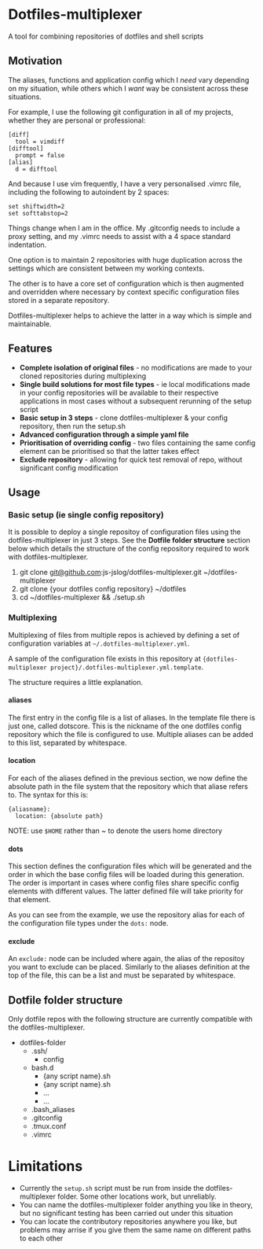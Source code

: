 # Dotfiles-multiplexer
A tool for combining repositories of dotfiles and shell scripts

## Motivation
The aliases, functions and application config which I *need* vary depending on my situation, while others which I *want* way be consistent across these situations.

For example, I use the following git configuration in all of my projects, whether they are personal or professional:
```
[diff]
  tool = vimdiff
[difftool]
  prompt = false
[alias]
  d = difftool

```
And because I use vim frequently, I have a very personalised .vimrc file, including the following to autoindent by 2 spaces:
```
set shiftwidth=2
set softtabstop=2
```
Things change when I am in the office. My .gitconfig needs to include a proxy setting, and my .vimrc needs to assist with a 4 space standard indentation.

One option is to maintain 2 repositories with huge duplication across the settings which are consistent between my working contexts.

The other is to have a core set of configuration which is then augmented and overridden where necessary by context specific configuration files stored in a separate repository.

Dotfiles-multiplexer helps to achieve the latter in a way which is simple and maintainable.

## Features
* **Complete isolation of original files** - no modifications are made to your cloned repositories during multiplexing
* **Single build solutions for most file types** - ie local modifications made in your config repositories will be available to their respective applications in most cases without a subsequent rerunning of the setup script
* **Basic setup in 3 steps** - clone dotfiles-multiplexer & your config repository, then run the setup.sh
* **Advanced configuration through a simple yaml file**
* **Prioritisation of overriding config** - two files containing the same config element can be prioritised so that the latter takes effect
* **Exclude repository** - allowing for quick test removal of repo, without significant config modification

## Usage
### Basic setup (ie single config repository)
It is possible to deploy a single repositoy of configuration files using the dotfiles-multiplexer in just 3 steps. See the **Dotfile folder structure** section below which details the structure of the config repository required to work with dotfiles-multiplexer.

1. git clone git@github.com:js-jslog/dotfiles-multiplexer.git ~/dotfiles-multiplexer
2. git clone {your dotfiles config repository} ~/dotfiles
3. cd ~/dotfiles-multiplexer && ./setup.sh

### Multiplexing
Multiplexing of files from multiple repos is achieved by defining a set of configuration variables at `~/.dotfiles-multiplexer.yml`.

A sample of the configuration file exists in this repository at `{dotfiles-multiplexer project}/.dotfiles-multiplexer.yml.template`.

The structure requires a little explanation.

#### aliases
The first entry in the config file is a list of aliases. In the template file there is just one, called dotscore. This is the nickname of the one dotfiles config repository which the file is configured to use. Multiple aliases can be added to this list, separated by whitespace.

#### location
For each of the aliases defined in the previous section, we now define the absolute path in the file system that the repository which that aliase refers to. The syntax for this is:
```
{aliasname}:
  location: {absolute path}
```
NOTE: use `$HOME` rather than ~ to denote the users home directory

#### dots
This section defines the configuration files which will be generated and the order in which the base config files will be loaded during this generation. The order is important in cases where config files share specific config elements with different values. The latter defined file will take priority for that element.

As you can see from the example, we use the repository alias for each of the configuration file types under the `dots:` node.

#### exclude
An `exclude:` node can be included where again, the alias of the repositoy you want to exclude can be placed. Similarly to the aliases definition at the top of the file, this can be a list and must be separated by whitespace.


## Dotfile folder structure
Only dotfile repos with the following structure are currently compatible with the dotfiles-multiplexer.

* dotfiles-folder
  * .ssh/
    * config
  * bash.d
    * {any script name}.sh
    * {any script name}.sh
    * ...
    * ...
  * .bash_aliases
  * .gitconfig
  * .tmux.conf
  * .vimrc

# Limitations
* Currently the `setup.sh` script must be run from inside the dotfiles-multiplexer folder. Some other locations work, but unreliably.
* You can name the dotfiles-multiplexer folder anything you like in theory, but no significant testing has been carried out under this situation
* You can locate the contributory repositories anywhere you like, but problems may arrise if you give them the same name on different paths to each other
